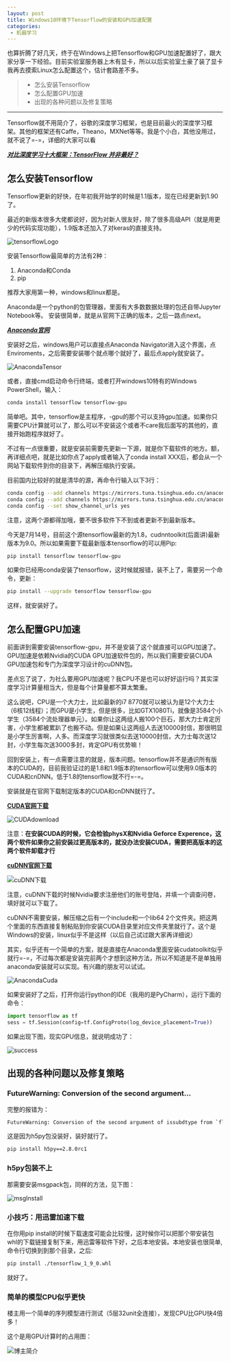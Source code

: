 ```yaml
---
layout: post
title: Windows10环境下Tensorflow的安装和GPU加速配置
categories:
 - 机器学习
---
```


也算折腾了好几天，终于在Windows上把Tensorflow和GPU加速配置好了，跟大家分享一下经验。目前实验室服务器上木有显卡，所以以后实验室土豪了装了显卡我再去摸索Linux怎么配置这个，估计套路差不多。
>* 怎么安装Tensorflow
>* 怎么配置GPU加速
>* 出现的各种问题以及修复策略

***

Tensorflow就不用简介了，谷歌的深度学习框架，也是目前最火的深度学习框架。其他的框架还有Caffe，Theano，MXNet等等。我是个小白，其他没用过，就不说了=-=，详细的大家可以看

***[对比深度学习十大框架：TensorFlow 并非最好？](https://www.oschina.net/news/80593/deep-learning-frameworks-a-review-before-finishing-2016)***

## 怎么安装Tensorflow ##

Tensorflow更新的好快，在年初我开始学的时候是1.1版本，现在已经更新到1.90了。

最近的新版本很多大佬都说好，因为对新人很友好，除了很多高级API（就是用更少的代码实现功能），1.9版本还加入了对keras的直接支持。

![tensorflowLogo](http://pic.atlasbioinfo.com/tensorflowLogo.jpg)

安装Tensorflow最简单的方法有2种：
1. Anaconda和Conda 
2. pip

推荐大家用第一种，windows和linux都是。

Anaconda是一个python的包管理器，里面有大多数数据处理的包还自带Jupyter Notebook等。 安装很简单，就是从官网下正确的版本，之后一路点next。

***[Anaconda官网](https://www.anaconda.com/download/)***

安装好之后，windows用户可以直接点Anaconda Navigator进入这个界面，点Enviroments，之后需要安装哪个就点哪个就好了，最后点apply就安装了。

![AnacondaTensor](http://pic.atlasbioinfo.com/anacondaTensor.PNG)

或者，直接cmd启动命令行终端，或者打开windows10特有的Windows PowerShell，输入：

```bash
conda install tensorflow tensorflow-gpu
```

简单吧。其中，tensorflow是主程序，-gpu的那个可以支持gpu加速。如果你只需要CPU计算就可以了，那么可以不安装这个或者不care我后面写的其他的，直接开始跑程序就好了。

不过有一点很重要，就是安装前需要先更新一下源，就是你下载软件的地方。额，再详细点吧，就是比如你点了apply或者输入了conda install XXX后，都会从一个网站下载软件到你的目录下，再解压缩执行安装。

目前国内比较好的就是清华的源，再命令行输入以下3行：

```bash
conda config --add channels https://mirrors.tuna.tsinghua.edu.cn/anaconda/pkgs/free/
conda config --add channels https://mirrors.tuna.tsinghua.edu.cn/anaconda/pkgs/main/
conda config --set show_channel_urls yes
```

注意，这两个源都得加哦，要不很多软件下不到或者更新不到最新版本。

今天是7月14号，目前这个源tensorflow最新的为1.8，cudnntoolkit(后面讲)最新版本为9.0。所以如果需要下载最新版本tensorflow的可以用Pip:

```bash
pip install tensorflow tensorflow-gpu
```

如果你已经用conda安装了tensorflow，这时候就报错，装不上了，需要另一个命令，更新：

```bash
pip install --upgrade tensorflow tensorflow-gpu
```

这样，就安装好了。

## 怎么配置GPU加速 ##

前面讲到需要安装tensorflow-gpu，并不是安装了这个就直接可以GPU加速了。GPU加速是依赖Nvidia的CUDA GPU加速软件包的，所以我们需要安装CUDA GPU加速包和专门为深度学习设计的cuDNN包。

差点忘了说了，为社么要用GPU加速呢？我CPU不是也可以好好运行吗？其实深度学习计算量相当大，但是每个计算量都不算太繁重。

这么说吧，CPU是一个大力士，比如最新的i7 8770就可以被认为是12个大力士（6核12线程）；而GPU是小学生，但是很多，比如GTX1080Ti，就像是3584个小学生（3584个流处理器单元）。如果你让这两组人搬100个巨石，那大力士肯定厉害，小学生都被累趴了也搬不动。但是如果让这两组人去送10000封信，那很明显是小学生厉害啊，人多。而深度学习就很类似去送10000封信，大力士每次送12封，小学生每次送3000多封，肯定GPU有优势嘛！

回到安装上，有一点需要注意的就是，版本问题。tensorflow并不是通识所有版本的CUDA的，目前我验证过的是1.8和1.9版本的tensorflow可以使用9.0版本的CUDA和cnDNN。低于1.8的tensorflow就不行=-=。

安装就是在官网下载制定版本的CUDA和cnDNN就行了。

**[CUDA官网下载](https://developer.nvidia.com/cuda-downloads)**

![CUDAdownload](http://pic.atlasbioinfo.com/cudaDownLoad.PNG)

注意：**在安装CUDA的时候，它会检验physX和Nvidia Geforce Experence，这两个软件如果你之前安装过更高版本的，就没办法安装CUDA，需要把高版本的这两个软件卸载才行**

**[cuDNN官网下载](https://developer.nvidia.com/cudnn)**

![cuDNN下载](http://pic.atlasbioinfo.com/cuDNNdownload.PNG)

注意，cuDNN下载的时候Nvidia要求注册他们的账号登陆，并填一个调查问卷，填好就可以下载了。

cuDNN不需要安装，解压缩之后有一个include和一个lib64 2个文件夹。把这两个里面的东西直接复制粘贴到你安装CUDA目录里对应文件夹里就行了。这个是Windows的安装，linux似乎不是这样（以后自己试过跟大家再详细说）

其实，似乎还有一个简单的方案，就是直接在Anaconda里面安装cudatoolkit似乎就行=-=，不过每次都是安装完前两个才想到这种方法，所以不知道是不是单独用anaconda安装就可以实现。有兴趣的朋友可以试试。

![AnacondaCuda](http://pic.atlasbioinfo.com/AnacondaCuda.PNG)

如果安装好了之后，打开你运行python的IDE（我用的是PyCharm），运行下面的命令：

```python
import tensorflow as tf
sess = tf.Session(config=tf.ConfigProto(log_device_placement=True))
```

如果出现下图，现实GPU信息，就说明成功了：

![success](http://pic.atlasbioinfo.com/successGPUTensorflow.PNG)

## 出现的各种问题以及修复策略 ##

### FutureWarning: Conversion of the second argument... ###

完整的报错为：

```bash
FutureWarning: Conversion of the second argument of issubdtype from `float` to `np.floating` is deprecated. In future, it will be treated as `np.float64 == np.dtype(float).type`.from ._conv import register_converters as _register_converters
```
这是因为h5py包没装好，装好就行了。

```bash
pip install h5py==2.8.0rc1
```

### h5py包装不上 ###

那需要安装msgpack包，同样的方法，见下图：

![msgInstall](http://pic.atlasbioinfo.com/msgpackInstall.PNG)

### 小技巧：用迅雷加速下载 ###

在你用pip install的时候下载速度可能会比较慢，这时候你可以把那个带安装包whl的下载链接复制下来，用迅雷等软件下好，之后本地安装。本地安装也很简单, 命令行切换到到那个目录，之后:

```bash
pip install ./tensorflow_1_9_0.whl
```

就好了。

### 简单的模型CPU似乎更快 ###

楼主用一个简单的序列模型进行测试（5层32unit全连接），发现CPU比GPU快4倍多！

这个是用GPU计算时的占用图：

![博主简介](http://pic.atlasbioinfo.com/%E9%A1%B5%E9%9D%A2%E5%BA%95%E9%83%A8logo.png)